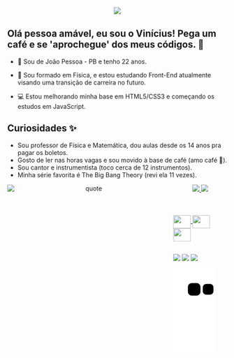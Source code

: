 <div align="center">
  <img height="140px" src="https://user-images.githubusercontent.com/121893944/211155868-9212bc58-1e2b-40a1-98cc-09c4d1f310fd.gif">
</div>

<!--Descrição e Curiosidades -->
## Olá pessoa amável, eu sou o Vinícius! Pega um café e se 'aprochegue' dos meus códigos. 🌸

- 📍 Sou de João Pessoa - PB e tenho 22 anos.

- 🚀 Sou formado em Física, e estou estudando Front-End atualmente visando uma transição de carreira no futuro.

- 💻 Estou melhorando minha base em HTML5/CSS3 e começando os estudos em JavaScript.

## Curiosidades ✨

- Sou professor de Física e Matemática, dou aulas desde os 14 anos pra pagar os boletos.
- Gosto de ler nas horas vagas e sou movido à base de café (amo café 🖤).
- Sou cantor e instrumentista (toco cerca de 12 instrumentos).
- Minha série favorita é The Big Bang Theory (revi ela 11 vezes).

<!--Fim da Descrição-->

<div align="center">
  <img align="left" height="340px" width="380px" alt="quote"  src="https://user-images.githubusercontent.com/121893944/211154575-4c5afc35-3629-4c0d-a24b-2e531a9ee888.gif">
  <a href="https://github.com/viniciuscnx">
  <img height="160em" src="https://github-readme-stats.vercel.app/api?username=viniciuscnx&show_icons=true&theme=dark&include_all_commits=false&count_private=true"/>
  <img height="140em" src="https://github-readme-stats.vercel.app/api/top-langs/?username=viniciuscnx&layout=compact&langs_count=7&theme=dark"/>
</div>
<br>
<br>
<!--Tecnologias-->

<div style="display: inline_block"><br>
  <img align="center" height="30" width="40" src="https://cdn.jsdelivr.net/gh/devicons/devicon/icons/javascript/javascript-plain.svg" />
  <img align="center" height="30" width="40" src="https://cdn.jsdelivr.net/gh/devicons/devicon/icons/html5/html5-original.svg" />
  <img align="center" height="30" width="40" src="https://cdn.jsdelivr.net/gh/devicons/devicon/icons/css3/css3-plain.svg" />
 
 ## <!--Fim das Tecnologias-->

<!--Redes Sociais-->
 <div>
    <a href="https://www.instagram.com/manegxrm/" target="_blank"><img src="https://img.shields.io/badge/Instagram-E4405F?style=for-the-badge&logo=instagram&logoColor=white" target="_blank"></a>
    <a href="https://www.linkedin.com/in/vin%C3%ADcius-lima-a730181b0/" target="_blank"><img src="https://img.shields.io/badge/LinkedIn-0077B5?style=for-the-badge&logo=linkedin&logoColor=white" target="_blank"></a>
    <a href="mailto:viniciuscnx1@gmail.com" target="_blank"><img src="https://img.shields.io/badge/Gmail-D14836?style=for-the-badge&logo=gmail&logoColor=white" target="_blank"></a>
 </div>
 <!--Fim das Redes Sociais-->
 
 ![Snake animation](https://github.com/viniciuscnx/viniciuscnx/blob/output/github-contribution-grid-snake.svg)


